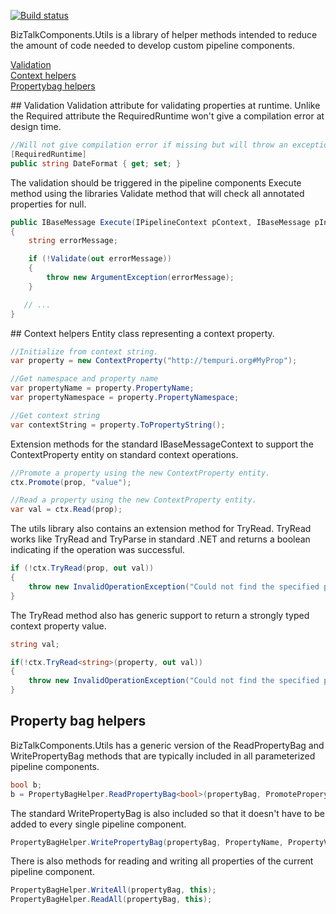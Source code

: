 [![Build status](https://ci.appveyor.com/api/projects/status/github/BizTalkComponents/Utils?branch=master)](https://ci.appveyor.com/api/projects/status/github/BizTalkComponents/Utilsy/branch/master)

BizTalkComponents.Utils is a library of helper methods intended to reduce the amount of code needed to develop custom pipeline components.

[Validation](#validation)  
[Context helpers](#contexthelpers)  
[Propertybag helpers](#propertybaghelpers)  

<a name="validation"/>
## Validation
Validation attribute for validating properties at runtime. Unlike the Required attribute the RequiredRuntime won't give a compilation error at design time.

```c#
//Will not give compilation error if missing but will throw an exception if it is missing at runtime.
[RequiredRuntime]
public string DateFormat { get; set; }
```
The validation should be triggered in the pipeline components Execute method using the libraries Validate method that will check all annotated properties for null.

```c#
public IBaseMessage Execute(IPipelineContext pContext, IBaseMessage pInMsg)
{
    string errorMessage;

    if (!Validate(out errorMessage))
    {
        throw new ArgumentException(errorMessage);
    }

   // ...
}
```
<a name="contexthelpers"/>
## Context helpers
Entity class representing a context property.

```c#
//Initialize from context string.
var property = new ContextProperty("http://tempuri.org#MyProp");

//Get namespace and property name
var propertyName = property.PropertyName;
var propertyNamespace = property.PropertyNamespace;

//Get context string
var contextString = property.ToPropertyString();
```

Extension methods for the standard IBaseMessageContext to support the ContextProperty entity on standard context operations.

```c#
//Promote a property using the new ContextProperty entity.
ctx.Promote(prop, "value");

//Read a property using the new ContextProperty entity.
var val = ctx.Read(prop);
```

The utils library also contains an extension method for TryRead. TryRead works like TryRead and TryParse in standard .NET and returns a boolean indicating if the operation was successful.

```c#
if (!ctx.TryRead(prop, out val))
{
	throw new InvalidOperationException("Could not find the specified property in BizTalk context.");
}
```

The TryRead method also has generic support to return a strongly typed context property value.

```c#
string val;

if(!ctx.TryRead<string>(property, out val))
{
	throw new InvalidOperationException("Could not find the specified property in BizTalk context.");
}
```
## Property bag helpers
<a name="propertybaghelpers"/>
BizTalkComponents.Utils has a generic version of the ReadPropertyBag and WritePropertyBag methods that are typically included in all parameterized pipeline components.

```c#
bool b;
b = PropertyBagHelper.ReadPropertyBag<bool>(propertyBag, PromoteProperytName);
```

The standard WritePropertyBag is also included so that it doesn't have to be added to every single pipeline component.

```c#
PropertyBagHelper.WritePropertyBag(propertyBag, PropertyName, PropertyValue);
```

There is also methods for reading and writing all properties of the current pipeline component.
```c#
PropertyBagHelper.WriteAll(propertyBag, this);
PropertyBagHelper.ReadAll(propertyBag, this);
```

